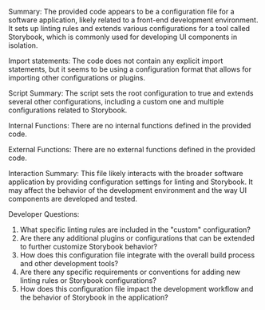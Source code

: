 Summary:
The provided code appears to be a configuration file for a software application, likely related to a front-end development environment. It sets up linting rules and extends various configurations for a tool called Storybook, which is commonly used for developing UI components in isolation.

Import statements:
The code does not contain any explicit import statements, but it seems to be using a configuration format that allows for importing other configurations or plugins.

Script Summary:
The script sets the root configuration to true and extends several other configurations, including a custom one and multiple configurations related to Storybook.

Internal Functions:
There are no internal functions defined in the provided code.

External Functions:
There are no external functions defined in the provided code.

Interaction Summary:
This file likely interacts with the broader software application by providing configuration settings for linting and Storybook. It may affect the behavior of the development environment and the way UI components are developed and tested.

Developer Questions:
1. What specific linting rules are included in the "custom" configuration?
2. Are there any additional plugins or configurations that can be extended to further customize Storybook behavior?
3. How does this configuration file integrate with the overall build process and other development tools?
4. Are there any specific requirements or conventions for adding new linting rules or Storybook configurations?
5. How does this configuration file impact the development workflow and the behavior of Storybook in the application?